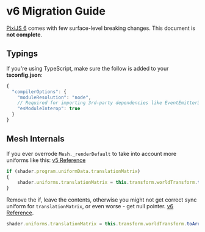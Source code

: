 # v6 Migration Guide

[PixiJS 6](https://github.com/pixijs/pixi.js/releases/tag/v6.0.0) comes with few surface-level breaking changes. This document is **not complete**.

## Typings

If you're using TypeScript, make sure the follow is added to your **tsconfig.json**:

```js
{
  "compilerOptions": {
    "moduleResolution": "node",
    // Required for importing 3rd-party dependencies like EventEmitter3
    "esModuleInterop": true
  }
}
```

## Mesh Internals

If you ever overrode `Mesh._renderDefault` to take into account more uniforms like this: [v5 Reference](https://github.com/pixijs/pixi.js/blob/b05fb9c4b31efda244d40b680f6abf304c9daec3/packages/mesh/src/Mesh.ts#L314-L317)

```typescript
if (shader.program.uniformData.translationMatrix)
{
    shader.uniforms.translationMatrix = this.transform.worldTransform.toArray(true);
}
```

Remove the if, leave the contents, otherwise you might not get correct sync uniform for `translationMatrix`, or even worse - get null pointer. [v6 Reference](https://github.com/pixijs/pixi.js/blob/2a4bb1f2b015bd557d9c037d8886f68a467cf40d/packages/mesh/src/Mesh.ts#L318).

```typescript
shader.uniforms.translationMatrix = this.transform.worldTransform.toArray(true);
```
